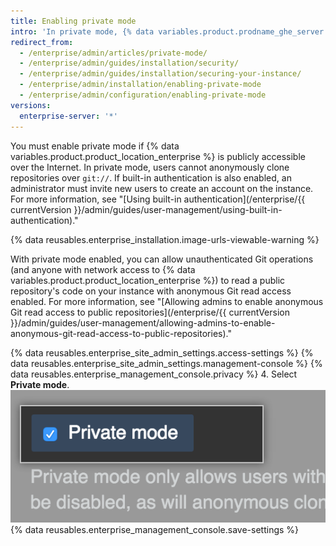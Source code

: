 ```yaml
---
title: Enabling private mode
intro: 'In private mode, {% data variables.product.prodname_ghe_server %} requires every user to sign in to access the installation.'
redirect_from:
  - /enterprise/admin/articles/private-mode/
  - /enterprise/admin/guides/installation/security/
  - /enterprise/admin/guides/installation/securing-your-instance/
  - /enterprise/admin/installation/enabling-private-mode
  - /enterprise/admin/configuration/enabling-private-mode
versions:
  enterprise-server: '*'
---
```


You must enable private mode if {% data variables.product.product_location_enterprise %} is publicly accessible over the Internet. In private mode, users cannot anonymously clone repositories over `git://`. If built-in authentication is also enabled, an administrator must invite new users to create an account on the instance. For more information, see "[Using built-in authentication](/enterprise/{{ currentVersion }}/admin/guides/user-management/using-built-in-authentication)."

{% data reusables.enterprise_installation.image-urls-viewable-warning %}

With private mode enabled, you can allow unauthenticated Git operations (and anyone with network access to {% data variables.product.product_location_enterprise %}) to read a public repository's code on your instance with anonymous Git read access enabled. For more information, see "[Allowing admins to enable anonymous Git read access to public repositories](/enterprise/{{ currentVersion }}/admin/guides/user-management/allowing-admins-to-enable-anonymous-git-read-access-to-public-repositories)."

{% data reusables.enterprise_site_admin_settings.access-settings %}
{% data reusables.enterprise_site_admin_settings.management-console %}
{% data reusables.enterprise_management_console.privacy %}
4. Select **Private mode**.
  ![Checkbox for enabling private mode](/assets/images/enterprise/management-console/private-mode-checkbox.png)
{% data reusables.enterprise_management_console.save-settings %}
